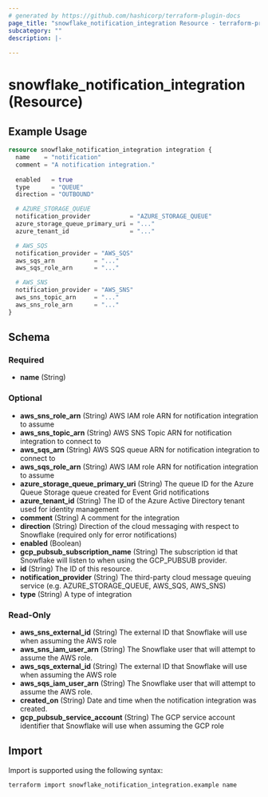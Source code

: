 ```yaml
---
# generated by https://github.com/hashicorp/terraform-plugin-docs
page_title: "snowflake_notification_integration Resource - terraform-provider-snowflake"
subcategory: ""
description: |-
  
---
```


# snowflake_notification_integration (Resource)



## Example Usage

```terraform
resource snowflake_notification_integration integration {
  name    = "notification"
  comment = "A notification integration."
  
  enabled   = true
  type      = "QUEUE"
  direction = "OUTBOUND"

  # AZURE_STORAGE_QUEUE
  notification_provider           = "AZURE_STORAGE_QUEUE"
  azure_storage_queue_primary_uri = "..."
  azure_tenant_id                 = "..."

  # AWS_SQS
  notification_provider = "AWS_SQS"
  aws_sqs_arn           = "..." 
  aws_sqs_role_arn      = "..."

  # AWS_SNS
  notification_provider = "AWS_SNS"
  aws_sns_topic_arn     = "..." 
  aws_sns_role_arn      = "..."
}
```

<!-- schema generated by tfplugindocs -->
## Schema

### Required

- **name** (String)

### Optional

- **aws_sns_role_arn** (String) AWS IAM role ARN for notification integration to assume
- **aws_sns_topic_arn** (String) AWS SNS Topic ARN for notification integration to connect to
- **aws_sqs_arn** (String) AWS SQS queue ARN for notification integration to connect to
- **aws_sqs_role_arn** (String) AWS IAM role ARN for notification integration to assume
- **azure_storage_queue_primary_uri** (String) The queue ID for the Azure Queue Storage queue created for Event Grid notifications
- **azure_tenant_id** (String) The ID of the Azure Active Directory tenant used for identity management
- **comment** (String) A comment for the integration
- **direction** (String) Direction of the cloud messaging with respect to Snowflake (required only for error notifications)
- **enabled** (Boolean)
- **gcp_pubsub_subscription_name** (String) The subscription id that Snowflake will listen to when using the GCP_PUBSUB provider.
- **id** (String) The ID of this resource.
- **notification_provider** (String) The third-party cloud message queuing service (e.g. AZURE_STORAGE_QUEUE, AWS_SQS, AWS_SNS)
- **type** (String) A type of integration

### Read-Only

- **aws_sns_external_id** (String) The external ID that Snowflake will use when assuming the AWS role
- **aws_sns_iam_user_arn** (String) The Snowflake user that will attempt to assume the AWS role.
- **aws_sqs_external_id** (String) The external ID that Snowflake will use when assuming the AWS role
- **aws_sqs_iam_user_arn** (String) The Snowflake user that will attempt to assume the AWS role.
- **created_on** (String) Date and time when the notification integration was created.
- **gcp_pubsub_service_account** (String) The GCP service account identifier that Snowflake will use when assuming the GCP role

## Import

Import is supported using the following syntax:

```shell
terraform import snowflake_notification_integration.example name
```

